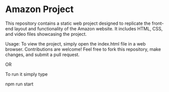 # Amazon Project #
This repository contains a static web project designed to replicate the front-end layout and functionality of the Amazon website. It includes HTML, CSS, and video files showcasing the project.



Usage:
To view the project, simply open the index.html file in a web browser.
Contributions are welcome! Feel free to fork this repository, make changes, and submit a pull request.



OR 



To run it simply type


npm run start
